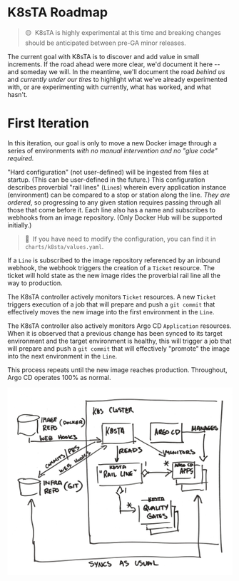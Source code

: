 # K8sTA Roadmap

> 🟡&nbsp;&nbsp;K8sTA is highly experimental at this time and breaking changes
> should be anticipated between pre-GA minor releases.

The current goal with K8sTA is to discover and add value in small increments. If
the road ahead were more clear, we'd document it here -- and someday we will. In
the meantime, we'll document the road _behind us_ and _currently under our
tires_ to highlight what we've already experimented with, or are experimenting
with currently, what has worked, and what hasn't.

# First Iteration

In this iteration, our goal is only to move a new Docker image through a series
of environments _with no manual intervention and no "glue code" required._

"Hard configuration" (not user-defined) will be ingested from files at startup.
(This can be user-defined in the future.) This configuration describes
proverbial "rail lines" (`Line`s) wherein every application instance
(environment) can be compared to a stop or station along the line. _They are
ordered_, so progressing to any given station requires passing through all those
that come before it. Each line also has a name and subscribes to webhooks from
an image repository. (Only Docker Hub will be supported initially.)

> 📝&nbsp;&nbsp;If you have need to modify the configuration, you can find it in
`charts/k8sta/values.yaml`.

If a `Line` is subscribed to the image repository referenced by an inbound
webhook, the webhook triggers the creation of a `Ticket` resource. The ticket
will hold state as the new image rides the proverbial rail line all the way
to production.

The K8sTA controller actively monitors `Ticket` resources. A new `Ticket`
triggers execution of a job that will prepare and push a `git commit` that
effectively moves the new image into the first environment in the `Line`.

The K8sTA controller also actively monitors Argo CD `Application` resources.
When it is observed that a previous change has been synced to its target
environment and the target environment is healthy, this will trigger a job that
will prepare and push a `git commit` that will effectively "promote" the image
into the next environment in the `Line`.

This process repeats until the new image reaches production. Throughout, Argo CD
operates 100% as normal.

![Concept](arch.jpg)
